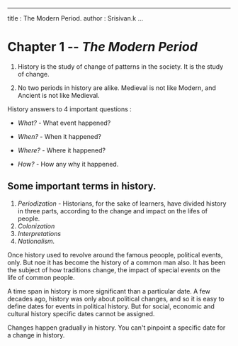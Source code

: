 
---
title : The Modern Period.
author : Srisivan.k
...

# Chapter 1 -- _The Modern Period_

1. History is the study of change of patterns in the society. It is the study of
   change. 

2. No two periods in history are alike. Medieval is not like Modern, and Ancient
   is not like Medieval. 

History answers to 4 important questions :

* _What?_ - What event happened?

* _When?_ - When it happened?

* _Where?_ - Where it happened?

* _How?_ - How any why it happened.

## Some important terms in history.

1. _Periodization_ - Historians, for the sake of learners, have divided
					history in three parts, according to the change and 
					impact on the lifes of people.
2. _Colonization_
3. _Interpretations_
4. _Nationalism._


Once history used to revolve around the famous peoople, political events,
only. But noe it has become the history of a common man also. It has been the
subject of how traditions change, the impact of special events on the life of
common people.

A time span in history is more significant than a particular date. A few
decades ago, history was only about political changes, and so it is easy to
define dates for events in political history. But for social, economic and
cultural history specific dates cannot be assigned. 

Changes happen gradually in history. You can't pinpoint a specific date for a
change in history. 

